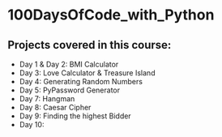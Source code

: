 # 100DaysOfCode_with_Python

## Projects covered in this course:

* Day 1 & Day 2: BMI Calculator 
* Day 3: Love Calculator & Treasure Island
* Day 4: Generating Random Numbers
* Day 5: PyPassword Generator
* Day 7: Hangman
* Day 8: Caesar Cipher 
* Day 9: Finding the highest Bidder
* Day 10: 
